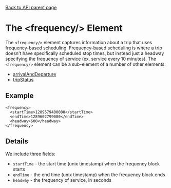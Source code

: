[Back to API parent page](../index.html)

# The &lt;frequency/&gt; Element

The `<frequency/>` element captures information about a trip that uses frequency-based scheduling.  Frequency-based scheduling is where a trip doesn't have specifically scheduled stop times, but instead just a headway specifying the frequency of service (ex. service every 10 minutes).  The `<frequency/>` element can be a sub-element of a number of other elements:

* [arrivalAndDeparture](arrival-and-departure.html)
* [tripStatus](trip-status.html)

## Example

    <frequency>
      <startTime>1289579400000</startTime>
      <endTime>1289602799000</endTime>
      <headway>600</headway>
    </frequency>

## Details

We include three fields:

* `startTime` - the start time (unix timestamp) when the frequency block starts
* `endTime` - the end time (unix timestamp) when the frequency block ends
* `headway` - the frequency of service, in seconds
